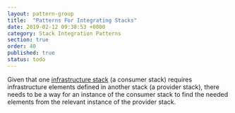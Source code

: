 ```yaml
---
layout: pattern-group
title:  "Patterns For Integrating Stacks"
date: 2019-02-12 09:38:53 +0000
category: Stack Integration Patterns
section: true
order: 40
published: true
status: todo
---
```


Given that one [infrastructure stack](/patterns/stack-concept/) (a consumer stack) requires infrastructure elements defined in another stack (a provider stack), there needs to be a way for an instance of the consumer stack to find the needed elements from the relevant instance of the provider stack.


